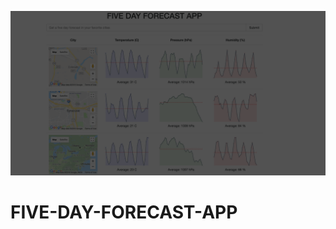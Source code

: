 ![alt text](https://github.com/sp2410/FIVE-DAY-FORECAST-APP/blob/master/Screen%20Shot%202018-07-27%20at%203.57.40%20PM.png)
# FIVE-DAY-FORECAST-APP
